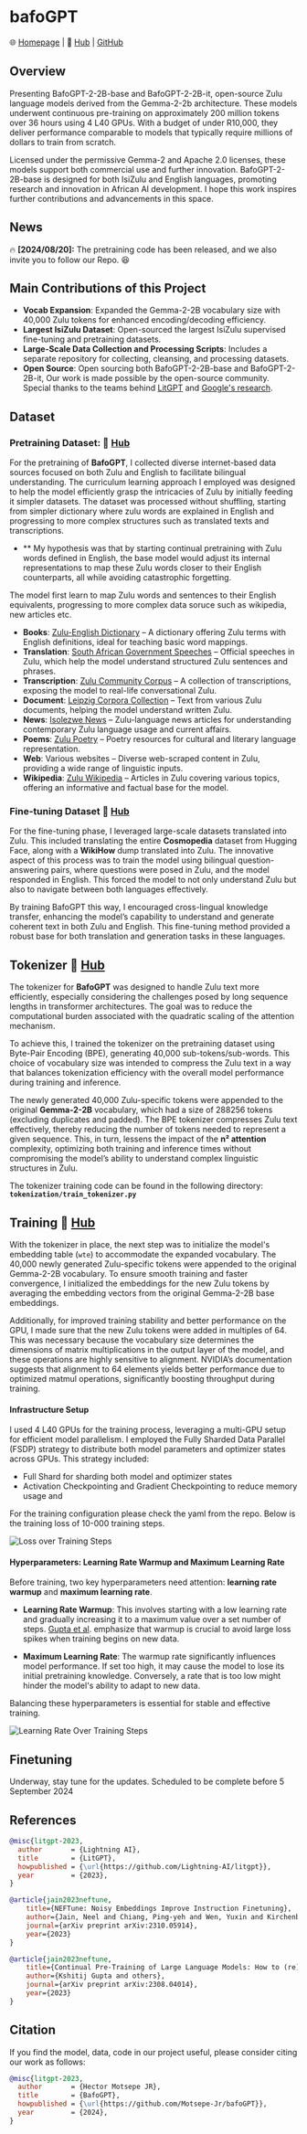 # bafoGPT

🌐 [Homepage](#) | 🤗 [Hub](https://huggingface.co/ChallengerSpaceShuttle/continued-trained-gemma2-2b)  | [GitHub](https://github.com/Motsepe-Jr/bafoGPT)

## Overview

Presenting BafoGPT-2-2B-base and BafoGPT-2-2B-it, open-source Zulu language models derived from the Gemma-2-2b architecture. These models underwent continuous pre-training on approximately 200 million tokens over 36 hours using 4 L40 GPUs. With a budget of under R10,000, they deliver performance comparable to models that typically require millions of dollars to train from scratch. 

Licensed under the permissive Gemma-2 and Apache 2.0 licenses, these models support both commercial use and further innovation. BafoGPT-2-2B-base is designed for both IsiZulu and English languages, promoting research and innovation in African AI development. I hope this work inspires further contributions and advancements in this space.


## News

🔥 **[2024/08/20]:** The pretraining code has been released, and we also invite you to follow our Repo. 😆

## Main Contributions of this Project 

- **Vocab Expansion**: Expanded the Gemma-2-2B vocabulary size with 40,000 Zulu tokens for enhanced encoding/decoding efficiency.
- **Largest IsiZulu Dataset**: Open-sourced the largest IsiZulu supervised fine-tuning and pretraining datasets.
- **Large-Scale Data Collection and Processing Scripts**: Includes a separate repository for collecting, cleansing, and processing datasets.
- **Open Source**: Open sourcing both BafoGPT-2-2B-base and BafoGPT-2-2B-it, Our work is made possible by the open-source community. Special thanks to the teams behind [LitGPT](https://github.com/Lightning-AI/litgpt) and [Google's research](https://arxiv.org/pdf/2403.08295).

## Dataset

### Pretraining Dataset: 🤗 [Hub](https://huggingface.co/datasets/ChallengerSpaceShuttle/zulu-pretraining-dataset)

For the pretraining of **BafoGPT**, I collected diverse internet-based data sources focused on both Zulu and English to facilitate bilingual understanding. The curriculum learning approach I employed was designed to help the model efficiently grasp the intricacies of Zulu by initially feeding it simpler datasets. The dataset was processed without shuffling, starting from simpler dictionary where zulu words are explained in English and progressing to more complex structures such as translated texts and transcriptions. 
 
- ** My hypothesis was that by starting continual pretraining with Zulu words defined in English, the base model would adjust its internal representations to map these Zulu words closer to their English counterparts, all while avoiding catastrophic forgetting.

The model first learn to map Zulu words and sentences to their English equivalents,  progressing to more complex data soruce such as wikipedia, new articles etc.

- **Books**: [Zulu-English Dictionary](https://archive.org/details/zuluenglishdicti00brya) – A dictionary offering Zulu terms with English definitions, ideal for teaching basic word mappings.
- **Translation**: [South African Government Speeches](https://www.gov.za/news/inkulumo-echaza-isimo-sezwe-ithulwa-ngumhlonishwa-jg-zuma-umongameli-weriphabhulikhi) – Official speeches in Zulu, which help the model understand structured Zulu sentences and phrases.
- **Transcription**: [Zulu Community Corpus](https://corpora.uni-leipzig.de/en?corpusId=zul_community_2017) – A collection of transcriptions, exposing the model to real-life conversational Zulu.
- **Document**: [Leipzig Corpora Collection](https://wortschatz.uni-leipzig.de/en) – Text from various Zulu documents, helping the model understand written Zulu.
- **News**: [Isolezwe News](https://www.isolezwe.co.za/) – Zulu-language news articles for understanding contemporary Zulu language usage and current affairs.
- **Poems**: [Zulu Poetry](http://inkondlo_kazulu.co.za) – Poetry resources for cultural and literary language representation.
- **Web**: Various websites – Diverse web-scraped content in Zulu, providing a wide range of linguistic inputs.
- **Wikipedia**: [Zulu Wikipedia](https://zu.wikipedia.org/wiki/) – Articles in Zulu covering various topics, offering an informative and factual base for the model.

### Fine-tuning Dataset 🤗 [Hub](https://huggingface.co/datasets/ChallengerSpaceShuttle/zulu-finetuning-dataset)

For the fine-tuning phase, I leveraged large-scale datasets translated into Zulu. This included translating the entire **Cosmopedia** dataset from Hugging Face, along with a **WikiHow** dump translated into Zulu. The innovative aspect of this process was to train the model using bilingual question-answering pairs, where questions were posed in Zulu, and the model responded in English. This forced the model to not only understand Zulu but also to navigate between both languages effectively.

By training BafoGPT this way, I encouraged cross-lingual knowledge transfer, enhancing the model’s capability to understand and generate coherent text in both Zulu and English. This fine-tuning method provided a robust base for both translation and generation tasks in these languages.

## Tokenizer 🤗 [Hub](https://huggingface.co/ChallengerSpaceShuttle/continued-trained-gemma2-2b)

The tokenizer for **BafoGPT** was designed to handle Zulu text more efficiently, especially considering the challenges posed by long sequence lengths in transformer architectures. The goal was to reduce the computational burden associated with the quadratic scaling of the attention mechanism.

To achieve this, I trained the tokenizer on the pretraining dataset using Byte-Pair Encoding (BPE), generating 40,000 sub-tokens/sub-words. This choice of vocabulary size was intended to compress the Zulu text in a way that balances tokenization efficiency with the overall model performance during training and inference.

The newly generated 40,000 Zulu-specific tokens were appended to the original **Gemma-2-2B** vocabulary, which had a size of 288256 tokens (excluding duplicates and padded). The BPE tokenizer compresses Zulu text effectively, thereby reducing the number of tokens needed to represent a given sequence. This, in turn, lessens the impact of the **n² attention** complexity, optimizing both training and inference times without compromising the model’s ability to understand complex linguistic structures in Zulu.

The tokenizer training code can be found in the following directory:  
**`tokenization/train_tokenizer.py`**

## Training 🤗 [Hub](https://huggingface.co/ChallengerSpaceShuttle/continued-trained-gemma2-2b)

With the tokenizer in place, the next step was to initialize the model's embedding table (`wte`) to accommodate the expanded vocabulary. The 40,000 newly generated Zulu-specific tokens were appended to the original Gemma-2-2B vocabulary. To ensure smooth training and faster convergence, I initialized the embeddings for the new Zulu tokens by averaging the embedding vectors from the original Gemma-2-2B base embeddings.

Additionally, for improved training stability and better performance on the GPU, I made sure that the new Zulu tokens were added in multiples of 64. This was necessary because the vocabulary size determines the dimensions of matrix multiplications in the output layer of the model, and these operations are highly sensitive to alignment. NVIDIA’s documentation suggests that alignment to 64 elements yields better performance due to optimized matmul operations, significantly boosting throughput during training.

#### Infrastructure Setup

I used 4 L40 GPUs for the training process, leveraging a multi-GPU setup for efficient model parallelism. I employed the Fully Sharded Data Parallel (FSDP) strategy to distribute both model parameters and optimizer states across GPUs. This strategy included:

- Full Shard for sharding both model and optimizer states
- Activation Checkpointing and Gradient Checkpointing to reduce memory usage and

For the training configuration please check the yaml from the repo. Below is the training loss of 10-000 training steps. 

![Loss over Training Steps](assets/images/pretrained_image.png)

#### Hyperparameters: Learning Rate Warmup and Maximum Learning Rate

Before training, two key hyperparameters need attention: **learning rate warmup** and **maximum learning rate**.

- **Learning Rate Warmup**: This involves starting with a low learning rate and gradually increasing it to a maximum value over a set number of steps. [Gupta et al](https://openreview.net/forum?id=pg7PUJe0Tl). emphasize that warmup is crucial to avoid large loss spikes when training begins on new data.

- **Maximum Learning Rate**: The warmup rate significantly influences model performance. If set too high, it may cause the model to lose its initial pretraining knowledge. Conversely, a rate that is too low might hinder the model's ability to adapt to new data.

Balancing these hyperparameters is essential for stable and effective training.

![Learning Rate Over Training Steps](assets/images/learning_rate.png)


## Finetuning

Underway, stay tune for the updates. Scheduled to be complete before 5 September 2024

## References

```bibtex
@misc{litgpt-2023,
  author       = {Lightning AI},
  title        = {LitGPT},
  howpublished = {\url{https://github.com/Lightning-AI/litgpt}},
  year         = {2023},
}
```
```bibtex
@article{jain2023neftune,
    title={NEFTune: Noisy Embeddings Improve Instruction Finetuning},
    author={Jain, Neel and Chiang, Ping-yeh and Wen, Yuxin and Kirchenbauer, John and Chu, Hong-Min and Somepalli, Gowthami and Bartoldson, Brian R and Kailkhura, Bhavya and Schwarzschild, Avi and Saha, Aniruddha and others},
    journal={arXiv preprint arXiv:2310.05914},
    year={2023}
}
```
```bibtex
@article{jain2023neftune,
    title={Continual Pre-Training of Large Language Models: How to (re)warm your model?},
    author={Kshitij Gupta and others},
    journal={arXiv preprint arXiv:2308.04014},
    year={2023}
}
```

## Citation

If you find the model, data, code in our project useful, please consider citing our work as follows:

```bibtex
@misc{litgpt-2023,
  author       = {Hector Motsepe JR},
  title        = {BafoGPT},
  howpublished = {\url{https://github.com/Motsepe-Jr/bafoGPT}},
  year         = {2024},
}
```
